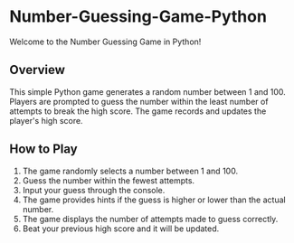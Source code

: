 # Number-Guessing-Game-Python
Welcome to the Number Guessing Game in Python!
## Overview
This simple Python game generates a random number between 1 and 100. Players are prompted to guess the number within the least number of attempts to break the high score. 
The game records and updates the player's high score.

## How to Play
1. The game randomly selects a number between 1 and 100.
2. Guess the number within the fewest attempts.
3. Input your guess through the console.
4. The game provides hints if the guess is higher or lower than the actual number.
5. The game displays the number of attempts made to guess correctly.
6. Beat your previous high score and it will be updated.
